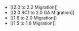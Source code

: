 - [[2.0 to 2.2 Migration]]
- [[2.0 RC1 to 2.0 GA Migration]]
- [[1.6 to 2.0 Migration]]
- [[1.5 to 1.6 Migration]]
